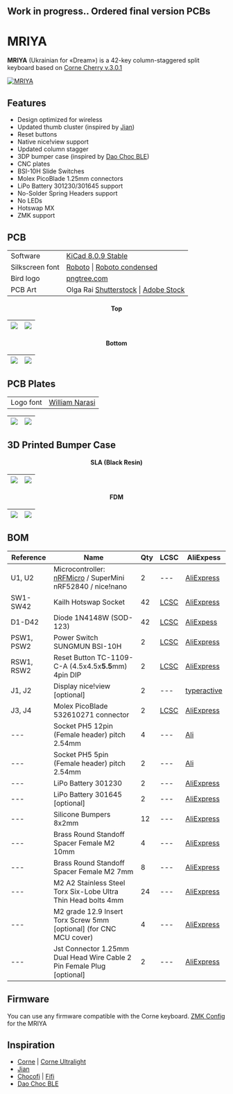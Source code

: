 ## Work in progress.. Ordered final version PCBs

# MRIYA
**MRIYA** (Ukrainian for «Dream») is a 42-key column-staggered split keyboard based on [Corne Cherry v.3.0.1](https://github.com/foostan/crkbd)

[![MRIYA](https://github.com/themaxbang/MRIYA/blob/main/pictures/mriya.jpeg)](https://github.com/themaxbang/MRIYA/blob/main/pictures/mriya.jpeg)

## Features
- Design optimized for wireless
- Updated thumb cluster (inspired by [Jian](https://github.com/KGOH/Jian-Info))
- Reset buttons
- Native nice!view support
- Updated column stagger
- 3DP bumper case (inspired by [Dao Choc BLE](https://github.com/yumagulovrn/dao-choc-ble))
- CNC plates
- BSI-10H Slide Switches
- Molex PicoBlade 1.25mm connectors
- LiPo Battery 301230/301645 support
- No-Solder Spring Headers support
- No LEDs
- Hotswap MX
- ZMK support

## PCB
<table align="center">
    <tr>
        <td align="left">Software</td>
        <td align="left"><a href="https://www.kicad.org/">KiCad 8.0.9 Stable</a></td>
    </tr>
    <tr>
        <td align="left">Silkscreen font</td>
        <td align="left"><a href="https://fonts.google.com/specimen/Roboto">Roboto</a> | <a href="https://fonts.google.com/specimen/Roboto+Condensed">Roboto condensed</a></td>
    </tr>
    <tr>
        <td align="left">Bird logo</td>
        <td align="left"><a href="https://pngtree.com/freepng/minimalist-bird-logo_4124682.html">pngtree.com</a></td>
    </tr>
    <tr>
        <td align="left">PCB Art</td>
        <td align="left"> Olga Rai <a href="https://www.shutterstock.com/g/OlgaRai">Shutterstock</a> | <a href="https://stock.adobe.com/contributor/209778624/olga-rai">Adobe Stock</a></td>
    </tr>
</table>

#### <div align="center">Top<div>
![](https://github.com/themaxbang/MRIYA/blob/main/renders/mriya-pcb-left-top.png)|![](https://github.com/themaxbang/MRIYA/blob/main/renders/mriya-pcb-right-top.png) 
 ---- | -----  

#### <div align="center">Bottom<div>
![](https://github.com/themaxbang/MRIYA/blob/main/renders/mriya-pcb-right-bottom.png)|![](https://github.com/themaxbang/MRIYA/blob/main/renders/mriya-pcb-left-bottom.png)   
 ---- | -----  

## PCB Plates
<table align="center">
    <tr>
        <td align="left">Logo font</td>
        <td align="left"><a href="https://fontbundles.net/integritype-studio/1610789-william-narasi-calligraphy-font">William Narasi</a></td>
    </tr>
</table>

![](https://github.com/themaxbang/MRIYA/blob/main/renders/mriya-top-plate.png)|![](https://github.com/themaxbang/MRIYA/blob/main/renders/mriya-bottom-plate.png)   
 ---- | -----

## 3D Printed Bumper Case
#### <div align="center">SLA (Black Resin)<div>
![](https://github.com/themaxbang/MRIYA/blob/main/renders/mriya-bumper-case-SLA-01.png)|![](https://github.com/themaxbang/MRIYA/blob/main/renders/mriya-bumper-case-SLA-02.png)
 ---- | -----

#### <div align="center">FDM<div>
![](https://github.com/themaxbang/MRIYA/blob/main/renders/mriya-bumper-case-FDM-01.png)|![](https://github.com/themaxbang/MRIYA/blob/main/renders/mriya-bumper-case-FDM-02.png)
 ---- | -----

## BOM
Reference|Name|Qty|LCSC|AliExpess
 ------- | ------- | ------- | ------- | ------- 
U1, U2 | Microcontroller: [nRFMicro](https://github.com/joric/nrfmicro) / SuperMini nRF52840 / nice!nano | 2 | --- | [AliExpress](https://aliexpress.com/item/1005007234033991.html?sku_id=12000039900820695&spm=a2g2w.productlist.search_results.7.5c956b946tHZyP)
SW1-SW42 | Kailh Hotswap Socket | 42 | [LCSC](https://www.lcsc.com/product-detail/Mechanical-Keyboard-Shaft_span-style-background-color-ff0-Kailh-span-CPG151101S11-16_C5156480.html) | [AliExpress](https://aliexpress.com/item/1005006262845453.html?sku_id=12000036517920676&spm=a2g2w.productlist.search_results.0.4fb06266Y1ZXxX)
D1-D42 | Diode 1N4148W (SOD-123) | 42 | [LCSC](https://www.lcsc.com/product-detail/Diodes-General-Purpose_RealChip-1N4148W_C5443965.html) | [AliExpess](https://aliexpress.com/item/1005005537832969.html?sku_id=12000033458494245&spm=a2g2w.productlist.search_results.5.6e951e06EKxRY6)
PSW1, PSW2 | Power Switch SUNGMUN BSI-10H | 2 | [LCSC](https://www.lcsc.com/product-detail/Slide-Switches_SUNGMUN-BSI-10H_C411270.html) | [AliExpress](https://aliexpress.com/item/1005006561513178.html?sku_id=12000037678382032&spm=a2g2w.productlist.search_results.10.44de5a4fSMMf80)
RSW1, RSW2 | Reset Button TC-1109-C-A (4.5x4.5x**5.5**mm) 4pin DIP | 2 | [LCSC](https://www.lcsc.com/product-detail/Tactile-Switches_XKB-Connectivity-TC-1109-C-A_C561500.html) | [AliExpress](https://aliexpress.com/item/1005001629344310.html?spm=a2g2w.orderdetail.0.0.67d34aa6KalrlU&sku_id=12000016890022339)
J1, J2 | Display nice!view [optional] | 2 | --- | [typeractive](https://typeractive.xyz/products/nice-view)
J3, J4 | Molex PicoBlade 532610271 connector | 2 | [LCSC](https://www.lcsc.com/product-detail/Wire-To-Board-Wire-To-Wire-Connector_MOLEX-532610271_C189700.html) | [AliExpress](https://aliexpress.com/item/1005004425197503.html?sku_id=12000029142536237&spm=a2g2w.productlist.search_results.1.62a247c6KjWDQ2)
--- | Socket PH5 12pin (Female header) pitch 2.54mm | 4 | --- | [Ali]()
--- | Socket PH5 5pin (Female header) pitch 2.54mm | 2 | --- | [Ali]()
--- | LiPo Battery 301230 | 2 | --- | [AliExpress](https://aliexpress.com/item/1005007211356412.html?sku_id=12000039821419568&spm=a2g2w.productlist.search_results.8.355678e0tXjjaI)
--- | LiPo Battery 301645 [optional] | 2 | --- | [AliExpress](https://aliexpress.com/item/32822552643.html?spm=a2g2w.orderdetail.0.0.6b594aa68QZKt3&sku_id=64950436890)
--- | Silicone Bumpers 8x2mm | 12 | --- | [AliExpress](https://aliexpress.com/item/1005005467943079.html?spm=a2g2w.orderdetail.0.0.711a4aa6AFao3v&sku_id=12000033199265741)
--- | Brass Round Standoff Spacer Female M2 10mm | 4 | --- | [AliExpress](https://aliexpress.com/item/1005002979083511.html?spm=a2g2w.orderdetail.0.0.6aac4aa6dg8vSw&sku_id=12000023043529034&gatewayAdapt=glo2rus)
--- | Brass Round Standoff Spacer Female M2 7mm | 8 | --- | [AliExpress](https://aliexpress.com/item/1005002979083511.html?spm=a2g2w.orderdetail.0.0.6aac4aa6dg8vSw&sku_id=12000023043529031)
--- | M2 A2 Stainless Steel Torx Six-Lobe Ultra Thin Head bolts 4mm | 24 | --- | [AliExpress](https://aliexpress.com/item/1005002461101939.html?spm=a2g2w.orderdetail.0.0.14244aa6K1bxTG&sku_id=12000025423430581)
--- | M2 grade 12.9 Insert Torx Screw 5mm [optional] (for CNC MCU cover) | 4 | --- | [AliExpress](https://aliexpress.com/item/1005005241011259.html?spm=a2g2w.orderdetail.0.0.615a4aa6uGGyDx&sku_id=12000032329870357)
--- | Jst Connector 1.25mm Dual Head Wire Cable 2 Pin Female Plug [optional] | 2 | --- | [AliExpress](https://aliexpress.com/item/1005006000774395.html?spm=a2g2w.orderdetail.0.0.196a4aa6zCJJ7L&sku_id=12000035250620566)

## Firmware
You can use any firmware compatible with the Corne keyboard.
[ZMK Config](https://github.com/themaxbang/mriya-zmk-config) for the MRIYA

## Inspiration
- [Corne](https://github.com/foostan/crkbd) | [Corne Ultralight](https://github.com/petejohanson/crkbd/tree/board/corne-ultralight)
- [Jian](https://github.com/KGOH/Jian-Info)
- [Chocofi](https://github.com/pashutk/chocofi) | [Fifi](https://github.com/raychengy/fifi_split_keeb)
- [Dao Choc BLE](https://github.com/yumagulovrn/dao-choc-ble)
